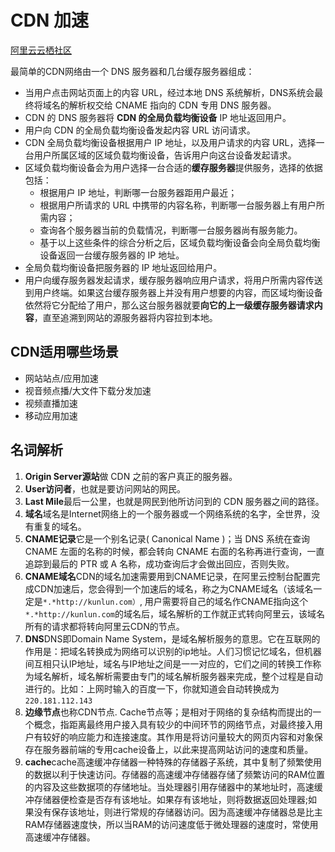 # CDN 加速

[阿里云云栖社区](https://www.zhihu.com/question/36514327/answer/193768864)

最简单的CDN网络由一个 DNS 服务器和几台缓存服务器组成：

* 当用户点击网站页面上的内容 URL，经过本地 DNS 系统解析，DNS系统会最终将域名的解析权交给 CNAME 指向的 CDN 专用 DNS 服务器。
* CDN 的 DNS 服务器将 **CDN 的全局负载均衡设备** IP 地址返回用户。
* 用户向 CDN 的全局负载均衡设备发起内容 URL 访问请求。
* CDN 全局负载均衡设备根据用户 IP 地址，以及用户请求的内容 URL，选择一台用户所属区域的区域负载均衡设备，告诉用户向这台设备发起请求。
* 区域负载均衡设备会为用户选择一台合适的**缓存服务器**提供服务，选择的依据包括：
  * 根据用户 IP 地址，判断哪一台服务器距用户最近；
  * 根据用户所请求的 URL 中携带的内容名称，判断哪一台服务器上有用户所需内容；
  * 查询各个服务器当前的负载情况，判断哪一台服务器尚有服务能力。
  * 基于以上这些条件的综合分析之后，区域负载均衡设备会向全局负载均衡设备返回一台缓存服务器的 IP 地址。
* 全局负载均衡设备把服务器的 IP 地址返回给用户。
* 用户向缓存服务器发起请求，缓存服务器响应用户请求，将用户所需内容传送到用户终端。如果这台缓存服务器上并没有用户想要的内容，而区域均衡设备依然将它分配给了用户，那么这台服务器就要**向它的上一级缓存服务器请求内容**，直至追溯到网站的源服务器将内容拉到本地。

## CDN适用哪些场景

* 网站站点/应用加速
* 视音频点播/大文件下载分发加速
* 视频直播加速
* 移动应用加速

## 名词解析

1. **Origin Server源站**做 CDN 之前的客户真正的服务器。
2. **User访问者**，也就是要访问网站的网民。
3. **Last Mile**最后一公里，也就是网民到他所访问到的 CDN 服务器之间的路径。
4. **域名**域名是Internet网络上的一个服务器或一个网络系统的名字，全世界，没有重复的域名。
5. **CNAME记录**它是一个别名记录( Canonical Name )；当 DNS 系统在查询 CNAME 左面的名称的时候，都会转向 CNAME 右面的名称再进行查询，一直追踪到最后的 PTR 或 A 名称，成功查询后才会做出回应，否则失败。
6. **CNAME域名**CDN的域名加速需要用到CNAME记录，在阿里云控制台配置完成CDN加速后，您会得到一个加速后的域名，称之为CNAME域名（该域名一定是`*.*http://kunlun.com）`, 用户需要将自己的域名作CNAME指向这个`*.*http://kunlun.com`的域名后，域名解析的工作就正式转向阿里云，该域名所有的请求都将转向阿里云CDN的节点。
7. **DNS**DNS即Domain Name System，是域名解析服务的意思。它在互联网的作用是：把域名转换成为网络可以识别的ip地址。人们习惯记忆域名，但机器间互相只认IP地址，域名与IP地址之间是一一对应的，它们之间的转换工作称为域名解析，域名解析需要由专门的域名解析服务器来完成，整个过程是自动进行的。比如：上网时输入的百度一下，你就知道会自动转换成为`220.181.112.143`
8. **边缘节点**也称CDN节点. Cache节点等；是相对于网络的复杂结构而提出的一个概念，指距离最终用户接入具有较少的中间环节的网络节点，对最终接入用户有较好的响应能力和连接速度。其作用是将访问量较大的网页内容和对象保存在服务器前端的专用cache设备上，以此来提高网站访问的速度和质量。
9. **cache**cache高速缓冲存储器一种特殊的存储器子系统，其中复制了频繁使用的数据以利于快速访问。存储器的高速缓冲存储器存储了频繁访问的RAM位置的内容及这些数据项的存储地址。当处理器引用存储器中的某地址时，高速缓冲存储器便检查是否存有该地址。如果存有该地址，则将数据返回处理器;如果没有保存该地址，则进行常规的存储器访问。因为高速缓冲存储器总是比主RAM存储器速度快，所以当RAM的访问速度低于微处理器的速度时，常使用高速缓冲存储器。
